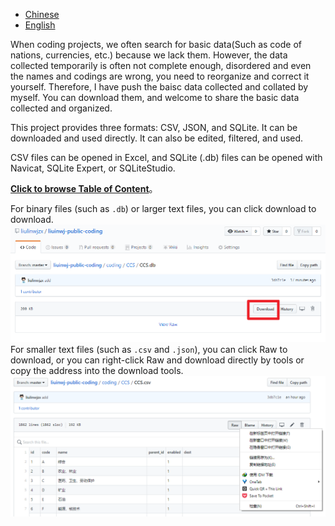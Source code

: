 
- [Chinese](readme.md)
- [English](readme_en.md)

When coding projects, we often search for basic data(Such as code of nations, currencies, etc.) because we lack them. However, the data collected temporarily is often not complete enough, disordered and even the names and codings are wrong, you need to reorganize and correct it yourself. Therefore, I have push the baisc data collected and collated by myself. You can download them, and welcome to share the basic data collected and organized.

This project provides three formats: CSV, JSON, and SQLite. It can be downloaded and used directly. It can also be edited, filtered, and used.

CSV files can be opened in Excel, and SQLite (.db) files can be opened with Navicat, SQLite Expert, or SQLiteStudio.

[**Click to browse Table of Content**](coding)。

For binary files (such as `.db`) or larger text files, you can click download to download.
![](img/download_1.png)
For smaller text files (such as `.csv` and `.json`), you can click Raw to download, or you can right-click Raw and download directly by tools or copy the address into the download tools.
![](img/download_2.png)
